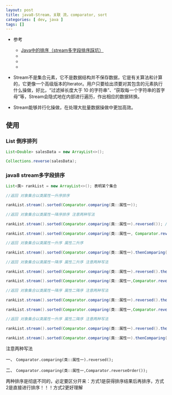 ```yaml
---
layout: post
title: java8-Stream，关联 流，comparator, sort
categories: [ dev, java ]
tags: []
---
```


* 参考
  * [Java中的排序（stream多字段排序踩坑）](https://www.jianshu.com/p/3989603ab243)
  * []()
  * []()
  * []()



* Stream不是集合元素，它不是数据结构并不保存数据，它是有关算法和计算的，它更像一个高级版本的Iterator。用户只要给出须要对其包含的元素执行什么操做，好比，“过滤掉长度大于 10 的字符串”、“获取每一个字符串的首字母”等，Stream会隐式地在内部进行遍历，作出相应的数据转换。

* Stream能够并行化操做，在处理大批量数据操做中更加高效。


## 使用

### List 倒序排列

~~~java
List<Double> salesData = new ArrayList<>();

Collections.reverse(salesData);
~~~

### java8 stream多字段排序

~~~java
List<类> rankList = new ArrayList<>(); 表明某个集合
 
//返回 对象集合以类属性一升序排序
 
rankList.stream().sorted(Comparator.comparing(类::属性一));
 
//返回 对象集合以类属性一降序排序 注意两种写法
 
rankList.stream().sorted(Comparator.comparing(类::属性一).reversed()); //先以属性一升序,而后对结果集进行属性一降序
 
rankList.stream().sorted(Comparator.comparing(类::属性一, Comparator.reverseOrder())); //以属性一降序
 
//返回 对象集合以类属性一升序 属性二升序
 
rankList.stream().sorted(Comparator.comparing(类::属性一).thenComparing(类::属性二));
 
//返回 对象集合以类属性一降序 属性二升序 注意两种写法
 
rankList.stream().sorted(Comparator.comparing(类::属性一).reversed().thenComparing(类::属性二));//先以属性一升序,升序结果进行属性一降序,再进行属性二升序
 
rankList.stream().sorted(Comparator.comparing(类::属性一,Comparator.reverseOrder()).thenComparing(类::属性二));//先以属性一降序,再进行属性二升序
 
//返回 对象集合以类属性一降序 属性二降序 注意两种写法
 
rankList.stream().sorted(Comparator.comparing(类::属性一).reversed().thenComparing(类::属性二,Comparator.reverseOrder()));//先以属性一升序,升序结果进行属性一降序,再进行属性二降序
 
rankList.stream().sorted(Comparator.comparing(类::属性一,Comparator.reverseOrder()).thenComparing(类::属性二,Comparator.reverseOrder()));//先以属性一降序,再进行属性二降序
 
//返回 对象集合以类属性一升序 属性二降序 注意两种写法
 
rankList.stream().sorted(Comparator.comparing(类::属性一).reversed().thenComparing(类::属性二).reversed());//先以属性一升序,升序结果进行属性一降序,再进行属性二升序,结果进行属性一降序属性二降序
 
rankList.stream().sorted(Comparator.comparing(类::属性一).thenComparing(类::属性二,Comparator.reverseOrder()));//先以属性一升序,再进行属性二降序
~~~


注意两种写法

一、 `Comparator.comparing(类::属性一).reversed();`

二、 `Comparator.comparing(类::属性一,Comparator.reverseOrder());`

两种排序是彻底不同的，必定要区分开来：方式1是获得排序结果后再排序，方式2是直接进行排序！！！方式2更好理解








































